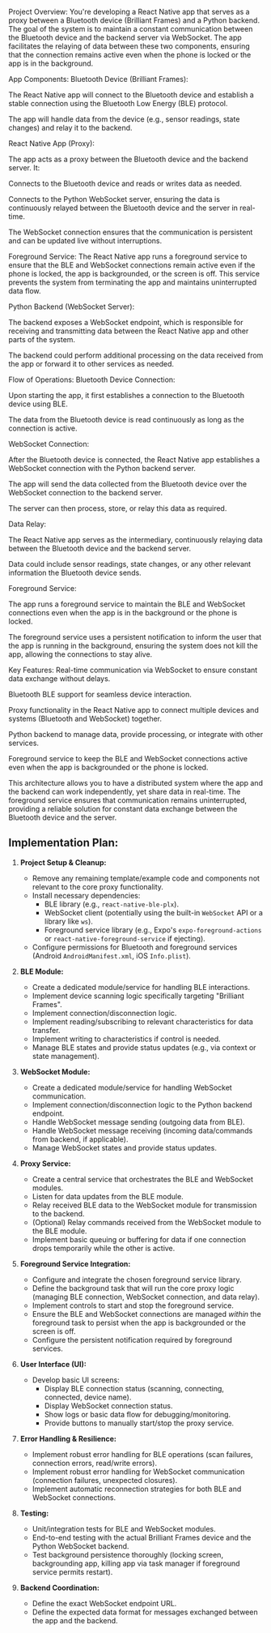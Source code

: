 Project Overview:
You're developing a React Native app that serves as a proxy between a Bluetooth device (Brilliant Frames) and a Python backend. The goal of the system is to maintain a constant communication between the Bluetooth device and the backend server via WebSocket. The app facilitates the relaying of data between these two components, ensuring that the connection remains active even when the phone is locked or the app is in the background.

App Components:
Bluetooth Device (Brilliant Frames):

The React Native app will connect to the Bluetooth device and establish a stable connection using the Bluetooth Low Energy (BLE) protocol.

The app will handle data from the device (e.g., sensor readings, state changes) and relay it to the backend.

React Native App (Proxy):

The app acts as a proxy between the Bluetooth device and the backend server. It:

Connects to the Bluetooth device and reads or writes data as needed.

Connects to the Python WebSocket server, ensuring the data is continuously relayed between the Bluetooth device and the server in real-time.

The WebSocket connection ensures that the communication is persistent and can be updated live without interruptions.

Foreground Service: The React Native app runs a foreground service to ensure that the BLE and WebSocket connections remain active even if the phone is locked, the app is backgrounded, or the screen is off. This service prevents the system from terminating the app and maintains uninterrupted data flow.

Python Backend (WebSocket Server):

The backend exposes a WebSocket endpoint, which is responsible for receiving and transmitting data between the React Native app and other parts of the system.

The backend could perform additional processing on the data received from the app or forward it to other services as needed.

Flow of Operations:
Bluetooth Device Connection:

Upon starting the app, it first establishes a connection to the Bluetooth device using BLE.

The data from the Bluetooth device is read continuously as long as the connection is active.

WebSocket Connection:

After the Bluetooth device is connected, the React Native app establishes a WebSocket connection with the Python backend server.

The app will send the data collected from the Bluetooth device over the WebSocket connection to the backend server.

The server can then process, store, or relay this data as required.

Data Relay:

The React Native app serves as the intermediary, continuously relaying data between the Bluetooth device and the backend server.

Data could include sensor readings, state changes, or any other relevant information the Bluetooth device sends.

Foreground Service:

The app runs a foreground service to maintain the BLE and WebSocket connections even when the app is in the background or the phone is locked.

The foreground service uses a persistent notification to inform the user that the app is running in the background, ensuring the system does not kill the app, allowing the connections to stay alive.

Key Features:
Real-time communication via WebSocket to ensure constant data exchange without delays.

Bluetooth BLE support for seamless device interaction.

Proxy functionality in the React Native app to connect multiple devices and systems (Bluetooth and WebSocket) together.

Python backend to manage data, provide processing, or integrate with other services.

Foreground service to keep the BLE and WebSocket connections active even when the app is backgrounded or the phone is locked.

This architecture allows you to have a distributed system where the app and the backend can work independently, yet share data in real-time. The foreground service ensures that communication remains uninterrupted, providing a reliable solution for constant data exchange between the Bluetooth device and the server.

## Implementation Plan:

1.  **Project Setup & Cleanup:**
    *   Remove any remaining template/example code and components not relevant to the core proxy functionality.
    *   Install necessary dependencies:
        *   BLE library (e.g., `react-native-ble-plx`).
        *   WebSocket client (potentially using the built-in `WebSocket` API or a library like `ws`).
        *   Foreground service library (e.g., Expo's `expo-foreground-actions` or `react-native-foreground-service` if ejecting).
    *   Configure permissions for Bluetooth and foreground services (Android `AndroidManifest.xml`, iOS `Info.plist`).

2.  **BLE Module:**
    *   Create a dedicated module/service for handling BLE interactions.
    *   Implement device scanning logic specifically targeting "Brilliant Frames".
    *   Implement connection/disconnection logic.
    *   Implement reading/subscribing to relevant characteristics for data transfer.
    *   Implement writing to characteristics if control is needed.
    *   Manage BLE states and provide status updates (e.g., via context or state management).

3.  **WebSocket Module:**
    *   Create a dedicated module/service for handling WebSocket communication.
    *   Implement connection/disconnection logic to the Python backend endpoint.
    *   Handle WebSocket message sending (outgoing data from BLE).
    *   Handle WebSocket message receiving (incoming data/commands from backend, if applicable).
    *   Manage WebSocket states and provide status updates.

4.  **Proxy Service:**
    *   Create a central service that orchestrates the BLE and WebSocket modules.
    *   Listen for data updates from the BLE module.
    *   Relay received BLE data to the WebSocket module for transmission to the backend.
    *   (Optional) Relay commands received from the WebSocket module to the BLE module.
    *   Implement basic queuing or buffering for data if one connection drops temporarily while the other is active.

5.  **Foreground Service Integration:**
    *   Configure and integrate the chosen foreground service library.
    *   Define the background task that will run the core proxy logic (managing BLE connection, WebSocket connection, and data relay).
    *   Implement controls to start and stop the foreground service.
    *   Ensure the BLE and WebSocket connections are managed *within* the foreground task to persist when the app is backgrounded or the screen is off.
    *   Configure the persistent notification required by foreground services.

6.  **User Interface (UI):**
    *   Develop basic UI screens:
        *   Display BLE connection status (scanning, connecting, connected, device name).
        *   Display WebSocket connection status.
        *   Show logs or basic data flow for debugging/monitoring.
        *   Provide buttons to manually start/stop the proxy service.

7.  **Error Handling & Resilience:**
    *   Implement robust error handling for BLE operations (scan failures, connection errors, read/write errors).
    *   Implement robust error handling for WebSocket communication (connection failures, unexpected closures).
    *   Implement automatic reconnection strategies for both BLE and WebSocket connections.

8.  **Testing:**
    *   Unit/integration tests for BLE and WebSocket modules.
    *   End-to-end testing with the actual Brilliant Frames device and the Python WebSocket backend.
    *   Test background persistence thoroughly (locking screen, backgrounding app, killing app via task manager if foreground service permits restart).

9.  **Backend Coordination:**
    *   Define the exact WebSocket endpoint URL.
    *   Define the expected data format for messages exchanged between the app and the backend.